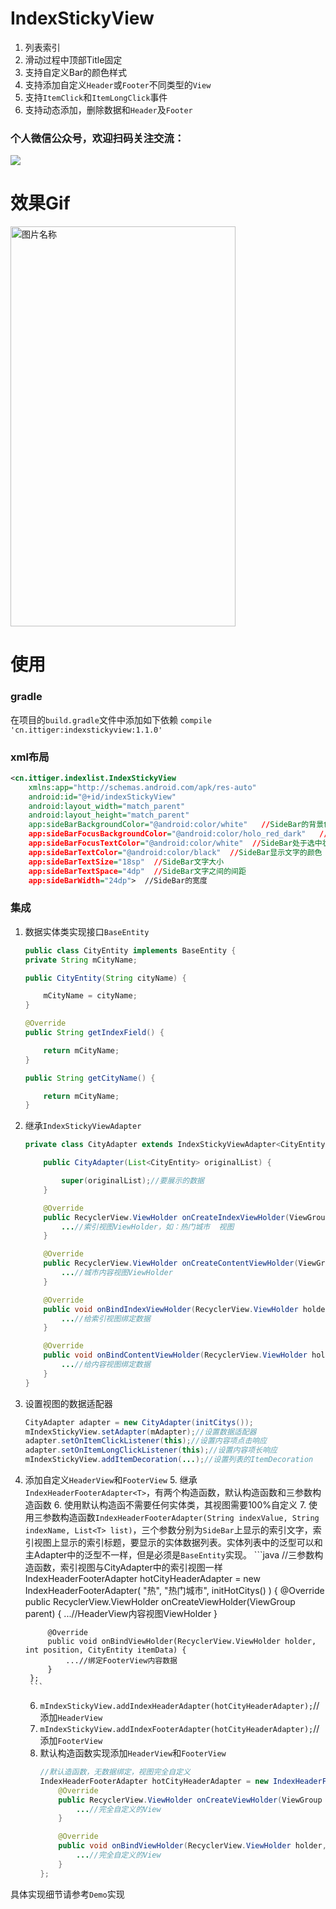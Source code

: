 # IndexStickyView
1. 列表索引
2. 滑动过程中顶部Title固定
3. 支持自定义Bar的颜色样式
4. 支持添加自定义`Header`或`Footer`不同类型的`View`
5. 支持`ItemClick`和`ItemLongClick`事件
6. 支持动态添加，删除数据和`Header`及`Footer`


### 个人微信公众号，欢迎扫码关注交流：   
![](https://img-blog.csdnimg.cn/2019052410035231.jpg)

# 效果Gif
<img src="gif/contact.gif" width = "360" height = "640" alt="图片名称" align=center />

# 使用
### gradle
在项目的`build.gradle`文件中添加如下依赖
`compile 'cn.ittiger:indexstickyview:1.1.0'`

### xml布局
```xml
<cn.ittiger.indexlist.IndexStickyView
    xmlns:app="http://schemas.android.com/apk/res-auto"
    android:id="@+id/indexStickyView"
    android:layout_width="match_parent"
    android:layout_height="match_parent"
    app:sideBarBackgroundColor="@android:color/white"   //SideBar的背景色
    app:sideBarFocusBackgroundColor="@android:color/holo_red_dark"   //SideBar处于选中状态的背景色
    app:sideBarFocusTextColor="@android:color/white"  //SideBar处于选中状态时的文字颜色
    app:sideBarTextColor="@android:color/black"  //SideBar显示文字的颜色
    app:sideBarTextSize="18sp"  //SideBar文字大小
    app:sideBarTextSpace="4dp"  //SideBar文字之间的间距
    app:sideBarWidth="24dp">  //SideBar的宽度
```

### 集成
1. 数据实体类实现接口`BaseEntity`
	```java
	public class CityEntity implements BaseEntity {
    private String mCityName;

    public CityEntity(String cityName) {

        mCityName = cityName;
    }

    @Override
    public String getIndexField() {

        return mCityName;
    }

    public String getCityName() {

        return mCityName;
    }
	```
2. 继承`IndexStickyViewAdapter`
	```java
	private class CityAdapter extends IndexStickyViewAdapter<CityEntity> {

        public CityAdapter(List<CityEntity> originalList) {

            super(originalList);//要展示的数据
        }

        @Override
        public RecyclerView.ViewHolder onCreateIndexViewHolder(ViewGroup parent) {
			...//索引视图ViewHolder，如：热门城市  视图
        }

        @Override
        public RecyclerView.ViewHolder onCreateContentViewHolder(ViewGroup parent) {
			...//城市内容视图ViewHolder
        }

        @Override
        public void onBindIndexViewHolder(RecyclerView.ViewHolder holder, int position, String indexName) {
			...//给索引视图绑定数据
        }

        @Override
        public void onBindContentViewHolder(RecyclerView.ViewHolder holder, int position, CityEntity itemData) {
			...//给内容视图绑定数据
        }
    }
	```
3. 设置视图的数据适配器
	```java
	CityAdapter adapter = new CityAdapter(initCitys());
	mIndexStickyView.setAdapter(mAdapter);//设置数据适配器
	adapter.setOnItemClickListener(this);//设置内容项点击响应
    adapter.setOnItemLongClickListener(this);//设置内容项长响应
    mIndexStickyView.addItemDecoration(...);//设置列表的ItemDecoration
	```
4. 添加自定义`HeaderView`和`FooterView`
	5. 继承`IndexHeaderFooterAdapter<T>`，有两个构造函数，默认构造函数和三参数构造函数
		6. 使用默认构造函不需要任何实体类，其视图需要100%自定义
		7. 使用三参数构造函数`IndexHeaderFooterAdapter(String indexValue, String indexName, List<T> list)`，三个参数分别为`SideBar`上显示的索引文字，索引视图上显示的索引标题，要显示的实体数据列表。实体列表中的泛型可以和主Adapter中的泛型不一样，但是必须是`BaseEntity`实现。
		```java
		//三参数构造函数，索引视图与CityAdapter中的索引视图一样
		IndexHeaderFooterAdapter<CityEntity> hotCityHeaderAdapter = new IndexHeaderFooterAdapter<CityEntity>(
                "热", "热门城市", initHotCitys()
        ) {
            @Override
            public RecyclerView.ViewHolder onCreateViewHolder(ViewGroup parent) {
				...//HeaderView内容视图ViewHolder
            }

            @Override
            public void onBindViewHolder(RecyclerView.ViewHolder holder, int position, CityEntity itemData) {
                ...//绑定FooterView内容数据
            }
        };
		```
	6. `mIndexStickyView.addIndexHeaderAdapter(hotCityHeaderAdapter);`//添加`HeaderView`
	7. `mIndexStickyView.addIndexFooterAdapter(hotCityHeaderAdapter);`//添加`FooterView`
	8. 默认构造函数实现添加`HeaderView`和`FooterView`
		```java
		//默认造函数，无数据绑定，视图完全自定义
		IndexHeaderFooterAdapter hotCityHeaderAdapter = new IndexHeaderFooterAdapter() {
            @Override
            public RecyclerView.ViewHolder onCreateViewHolder(ViewGroup parent) {
				...//完全自定义的View
            }

            @Override
            public void onBindViewHolder(RecyclerView.ViewHolder holder, int position, BaseEntity itemData) {
                ...//完全自定义的View
            }
        };
		```



具体实现细节请参考`Demo`实现


